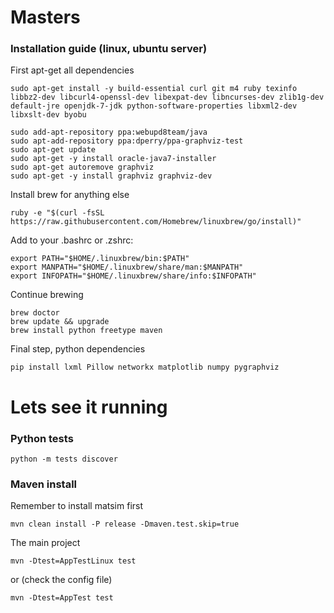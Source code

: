 # Masters

### Installation guide (linux, ubuntu server)

First apt-get all dependencies

```
sudo apt-get install -y build-essential curl git m4 ruby texinfo libbz2-dev libcurl4-openssl-dev libexpat-dev libncurses-dev zlib1g-dev default-jre openjdk-7-jdk python-software-properties libxml2-dev libxslt-dev byobu

sudo add-apt-repository ppa:webupd8team/java
sudo apt-add-repository ppa:dperry/ppa-graphviz-test
sudo apt-get update
sudo apt-get -y install oracle-java7-installer
sudo apt-get autoremove graphviz
sudo apt-get -y install graphviz graphviz-dev
```

Install brew for anything else
```
ruby -e "$(curl -fsSL https://raw.githubusercontent.com/Homebrew/linuxbrew/go/install)"
```

Add to your .bashrc or .zshrc:
```
export PATH="$HOME/.linuxbrew/bin:$PATH"
export MANPATH="$HOME/.linuxbrew/share/man:$MANPATH"
export INFOPATH="$HOME/.linuxbrew/share/info:$INFOPATH"
```

Continue brewing
```
brew doctor
brew update && upgrade
brew install python freetype maven
```

Final step, python dependencies
```
pip install lxml Pillow networkx matplotlib numpy pygraphviz 
```


# Lets see it running
### Python tests
```
python -m tests discover
```
### Maven install
Remember to install matsim first
```
mvn clean install -P release -Dmaven.test.skip=true
```
The main project
```
mvn -Dtest=AppTestLinux test
```
or (check the config file)
```
mvn -Dtest=AppTest test
```
